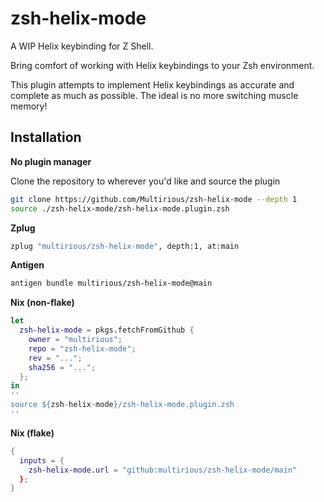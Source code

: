 # zsh-helix-mode
A WIP Helix keybinding for Z Shell.

Bring comfort of working with Helix keybindings to your Zsh environment.

This plugin attempts to implement Helix keybindings as accurate and complete
as much as possible. The ideal is no more switching muscle memory!

## Installation

**No plugin manager**

Clone the repository to wherever you'd like and source the plugin
```sh
git clone https://github.com/Multirious/zsh-helix-mode --depth 1
source ./zsh-helix-mode/zsh-helix-mode.plugin.zsh
```

**Zplug**
```sh
zplug "multirious/zsh-helix-mode", depth:1, at:main
```

**Antigen**
```sh
antigen bundle multirious/zsh-helix-mode@main
```

**Nix (non-flake)**
```nix
let
  zsh-helix-mode = pkgs.fetchFromGithub {
    owner = "multirious";
    repo = "zsh-helix-mode";
    rev = "...";
    sha256 = "...";
  };
in
''
source ${zsh-helix-mode}/zsh-helix-mode.plugin.zsh
''
```

**Nix (flake)**
```nix
{
  inputs = {
    zsh-helix-mode.url = "github:multirious/zsh-helix-mode/main"
  };
}
```
